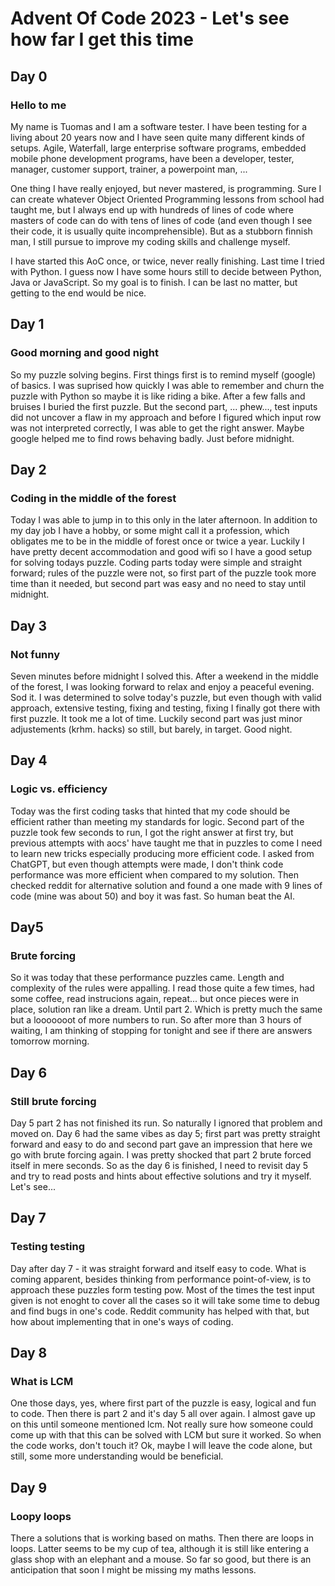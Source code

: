 # Advent Of Code 2023 - Let's see how far I get this time
## Day 0
### Hello to me
My name is Tuomas and I am a software tester. I have been testing for a living about 20 years now and I have seen quite many different kinds of setups. Agile, Waterfall, large enterprise software programs, embedded mobile phone development programs, have been a developer, tester, manager, customer support, trainer, a powerpoint man, ... 

One thing I have really enjoyed, but never mastered, is programming. Sure I can create whatever Object Oriented Programming lessons from school had taught me, but I always end up with hundreds of lines of code where masters of code can do with tens of lines of code (and even though I see their code, it is usually quite incomprehensible). But as a stubborn finnish man, I still pursue to improve my coding skills and challenge myself.

I have started this AoC once, or twice, never really finishing. Last time I tried with Python. I guess now I have some hours still to decide between Python, Java or JavaScript. So my goal is to finish. I can be last no matter, but getting to the end would be nice.

## Day 1
### Good morning and good night
So my puzzle solving begins. First things first is to remind myself (google) of basics. I was suprised how quickly I was able to remember and churn the puzzle with Python so maybe it is like riding a bike. After a few falls and bruises I buried the first puzzle. But the second part, ... phew..., test inputs did not uncover a flaw in my approach and before I figured which input row was not interpreted correctly, I was able to get the right answer. Maybe google helped me to find rows behaving badly. Just before midnight.

## Day 2
### Coding in the middle of the forest
Today I was able to jump in to this only in the later afternoon. In addition to my day job I have a hobby, or some might call it a  profession, which obligates me to be in the middle of forest once or twice a year. Luckily I have pretty decent accommodation and good wifi so I have a good setup for solving todays puzzle. Coding parts today were simple and straight forward; rules of the puzzle were not, so first part of the puzzle took more time than it needed, but second part was easy and no need to stay until midnight.

## Day 3
### Not funny
Seven minutes before midnight I solved this. After a weekend in the middle of the forest, I was looking forward to relax and enjoy a peaceful evening. Sod it. I was determined to solve today's puzzle, but even though with valid approach, extensive testing, fixing and testing, fixing I finally got there with first puzzle. It took me a lot of time. Luckily second part was just minor adjustements (krhm. hacks) so still, but barely, in target. Good night.

## Day 4
### Logic vs. efficiency
Today was the first coding tasks that hinted that my code should be efficient rather than meeting my standards for logic. Second part of the puzzle took few seconds to run, I got the right answer at first try, but previous attempts with aocs' have taught me that in puzzles to come I need to learn new tricks especially producing more efficient code. I asked from ChatGPT, but even though attempts were made, I don't think code performance was more efficient when compared to my solution. Then checked reddit for alternative solution and found a one made with 9 lines of code (mine was about 50) and boy it was fast. So human beat the AI.

## Day5
### Brute forcing
So it was today that these performance puzzles came. Length and complexity of the rules were appalling. I read those quite a few times, had some coffee, read instrucions again, repeat... but once pieces were in place, solution ran like a dream. Until part 2. Which is pretty much the same but a looooooot of more numbers to run. So after more than 3 hours of waiting, I am thinking of stopping for tonight and see if there are answers tomorrow morning.

## Day 6
### Still brute forcing
Day 5 part 2 has not finished its run. So naturally I ignored that problem and moved on. Day 6 had the same vibes as day 5; first part was pretty straight forward and easy to do and second part gave an impression that here we go with brute forcing again. I was pretty shocked that part 2 brute forced itself in mere seconds. So as the day 6 is finished, I need to revisit day 5 and try to read posts and hints about effective solutions and try it myself. Let's see...

## Day 7
### Testing testing
Day after day 7 - it was straight forward and itself easy to code. What is coming apparent, besides thinking from performance point-of-view, is to approach these puzzles form testing pow. Most of the times the test input given is not enoght to cover all the cases so it will take some time to debug and find bugs in one's code. Reddit community has helped with that, but how about implementing that in one's ways of coding.

## Day 8
### What is LCM
One those days, yes, where first part of the puzzle is easy, logical and fun to code. Then there is part 2 and it's day 5 all over again. I almost gave up on this until someone mentioned lcm. Not really sure how someone could come up with that this can be solved with LCM but sure it worked. So when the code works, don't touch it? Ok, maybe I will leave the code alone, but still, some more understanding would be beneficial.

## Day 9
### Loopy loops
There a solutions that is working based on maths. Then there are loops in loops. Latter seems to be my cup of tea, although it is still like entering a glass shop with an elephant and a mouse. So far so good, but there is an anticipation that soon I might be missing my maths lessons.